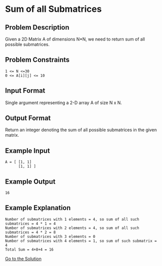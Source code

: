 # Sum of all Submatrices

## Problem Description

Given a 2D Matrix A of dimensions N*N, we need to return sum of all possible submatrices.

## Problem Constraints

```
1 <= N <=30
0 <= A[i][j] <= 10
```

## Input Format

Single argument representing a 2-D array A of size N x N.

## Output Format

Return an integer denoting the sum of all possible submatrices in the given matrix.

## Example Input

```
A = [ [1, 1]
      [1, 1] ]
```

## Example Output

```
16
```

## Example Explanation

```
Number of submatrices with 1 elements = 4, so sum of all such submatrices = 4 * 1 = 4
Number of submatrices with 2 elements = 4, so sum of all such submatrices = 4 * 2 = 8
Number of submatrices with 3 elements = 0
Number of submatrices with 4 elements = 1, so sum of such submatrix = 4
Total Sum = 4+8+4 = 16
```

[Go to the Solution](../solutions/6_sum_of_all_submatrices.py)

